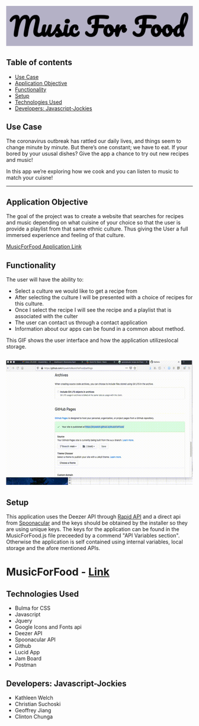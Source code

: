 ![MusicForFood](./assets/images/ICONS/MainPage.jpg)



## Table of contents
* [Use Case](#use-case)
* [Application Objective](#application-objective)
* [Functionality](#functionality)
* [Setup](#setup)
* [Technologies Used](#technologies-used)
* [Developers: Javascript-Jockies](#Developers:-Javascript-Jockies)


## Use Case

The coronavirus outbreak has rattled our daily lives, and things seem to change minute by minute. But there’s one constant; we have to eat. If your bored by your ususal dishes?  Give the app a chance to try out new recipes and music! 

In this app we’re exploring how we cook and you can listen to music to match your cuisne!

----
## Application Objective

The goal of the project was to create a website that searches for recipes and music depending on what cuisine of your choice so that the user is provide a playlist from that same ethnic culture. Thus giving the User a full immersed experience and feeling of that culture.

[MusicForFood Application Link](https://ktywelch.github.io/MusicForFood/assets/html/first-page.html)

## Functionality
The user will have the ability to:

* Select a culture we would like to get a recipe from
* After selecting the culture I will be presented with a choice of recipes for this culture.
* Once I select the recipe I will see the recipe and a playlist that is associated with the culter
* The user can contact us through a contact application 
* Information about our apps can be found in a common about method.

This GIF shows the user interface and how the application utilizeslocal storage.

![ScreenView](./assets/images/MusicForFood.gif)
----
## Setup 

This application uses the Deezer API through [Rapid API](https://rapidapi.com/) and a direct api from [Spoonacular](https://spoonacular.com/food-api) and the keys should be obtained by the installer so they are using unique keys. The keys for the application can be found in the MusicForFood.js file preceeded by a commend "API Variables section". Otherwise the application is self contained using internal variables, local storage and the afore mentioned APIs. 


# MusicForFood - [Link](https://ktywelch.github.io/MusicForFood/assets/html/first-page.html)


## Technologies Used
- Bulma for CSS
- Javascript
- Jquery
- Google Icons and Fonts api
- Deezer API
- Spoonacular API
- Github
- Lucid App
- Jam Board
- Postman


## Developers: Javascript-Jockies
- Kathleen Welch
- Christian Suchoski
- Geoffrey Jiang
- Clinton Chunga


